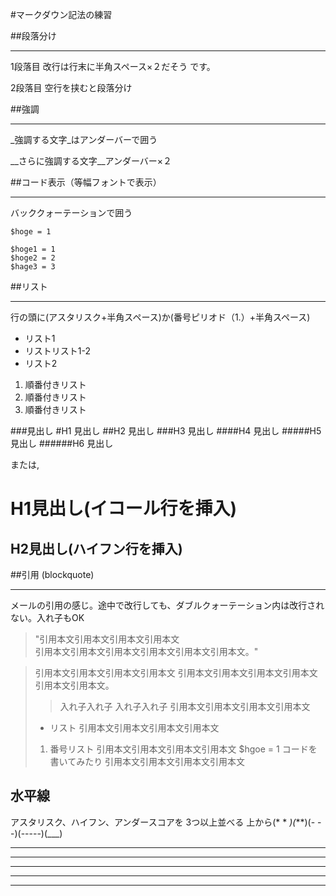 #マークダウン記法の練習

##段落分け
***
1段落目  改行は行末に半角スペース×２だそう
です。

2段落目  空行を挟むと段落分け

##強調
***
_強調する文字_はアンダーバーで囲う

__さらに強調する文字__アンダーバー×２

##コード表示（等幅フォントで表示）
***
バッククォーテーションで囲う

`$hoge = 1`

    $hoge1 = 1
    $hoge2 = 2
    $hage3 = 3

##リスト
***
行の頭に(アスタリスク+半角スペース)か(番号ピリオド（1.）+半角スペース)

* リスト1
* リストリスト1-2
* リスト2

1. 順番付きリスト
2. 順番付きリスト
3. 順番付きリスト

###見出し
#H1 見出し
##H2 見出し
###H3 見出し
####H4 見出し
#####H5 見出し
######H6 見出し

または,

H1見出し(イコール行を挿入)
===================================================

H2見出し(ハイフン行を挿入)
---------------------------------------------------

##引用 (blockquote)
***
メールの引用の感じ。途中で改行しても、ダブルクォーテーション内は改行されない。入れ子もOK

> "引用本文引用本文引用本文引用本文  
引用本文引用本文引用本文引用本文引用本文引用本文。"

> 引用本文引用本文引用本文引用本文
> 引用本文引用本文引用本文引用本文引用本文引用本文。
> > 入れ子入れ子
> > 入れ子入れ子
> 引用本文引用本文引用本文引用本文
> * リスト
> 引用本文引用本文引用本文引用本文
> 1. 番号リスト
> 引用本文引用本文引用本文引用本文
> $hgoe = 1 コードを書いてみたり
> 引用本文引用本文引用本文引用本文

<!-- コメントアウト -->

<!--
コメントアウト
複数行
-->

## 水平線
アスタリスク、ハイフン、アンダースコアを 3つ以上並べる
上から(* * *)(***)(- - -)(-----)(___)

* * *
***
- - -
-----
___